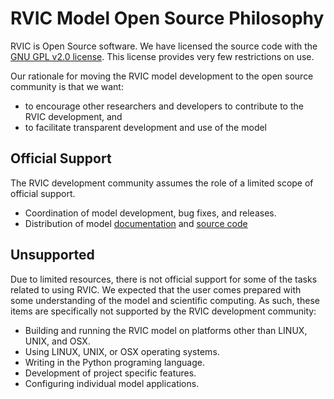 # RVIC Model Open Source Philosophy

RVIC is Open Source software.  We have licensed the source code with the [GNU GPL v2.0 license](http://www.gnu.org/licenses/gpl-2.0.html).  This license provides very few restrictions on use.

Our rationale for moving the RVIC model development to the open source community is that we want:
- to encourage other researchers and developers to contribute to the RVIC development,  and
- to facilitate transparent development and use of the model

## Official Support

The RVIC development community assumes the role of a limited scope of official support.

- Coordination of model development, bug fixes, and releases.
- Distribution of model [documentation](http://vic.readthedocs.org/en/latest/) and [source code](https://github.com/UW-Hydro/RVIC)

## Unsupported

Due to limited resources, there is not official support for some of the tasks related to using RVIC.  We expected that the user comes prepared with some understanding of the model and scientific computing.  As such, these items are specifically not supported by the RVIC development community:

- Building and running the RVIC model on platforms other than LINUX, UNIX, and OSX.
- Using LINUX, UNIX, or OSX operating systems.
- Writing in the Python programing language.
- Development of project specific features.
- Configuring individual model applications.

